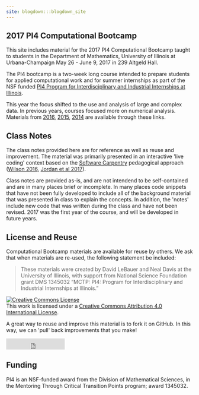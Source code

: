 ```yaml
---
site: blogdown:::blogdown_site
---
```


## 2017 PI4 Computational Bootcamp

This site includes material for the 2017 PI4 Computational Bootcamp taught to students in the Department of Mathematics, University of Illinois at Urbana-Champaign May 26 - June 9, 2017 in 239 Altgeld Hall.

The PI4 bootcamp is a two-week long course intended to prepare students for applied computational work and for summer internships as part of the NSF funded [PI4 Program for Interdisciplinary and Industrial Internships at Illinois](https://pi4.math.illinois.edu/).

This year the focus shifted to the use and analysis of large and complex data.
In previous years, courses focused more on numerical analysis. Materials from [2016](http://www.math.uiuc.edu/~hirani/cbmg/index.html), [2015](http://math.illinois.edu/~shahkar2/cbmg/), [2014](http://www.math.uiuc.edu/~hirani/teaching/cbmgsu14) are available through these links.

## Class Notes

The class notes provided here are for reference as well as reuse and improvement.  The material was primarily presented in an interactive 'live coding' context based on the [Software Carpentry](https://software-carpentry.org) pedagogical approach ([Wilson 2016](https://f1000research.com/articles/3-62/v2), [Jordan et al 2017](https://carpentries.github.io/assessment/carpentries/long-term-survey/report.html)). 

Class notes are provided as-is, and are not intendend to be self-contained and are in many places brief or incomplete. In many places code snippets that have not been fully developed to include all of the background material that was presented in class to explain the concepts. In addition, the 'notes' include new code that was written during the class and have not been revised. 2017 was the first year of the course, and will be developed in future years.

## License and Reuse 

Computational Bootcamp materials are available for reuse by others. We ask that when materials are re-used, the following statement be included:

> These materials were created by David LeBauer and Neal Davis at the University of Illinois, with support from National Science Foundation grant DMS 1345032 “MCTP: PI4: Program for Interdisciplinary and Industrial Internships at Illinois.”

<a rel="license" href="http://creativecommons.org/licenses/by/4.0/"><img alt="Creative Commons License" style="border-width:0" src="https://i.creativecommons.org/l/by/4.0/88x31.png" /></a><br />This <span xmlns:dct="http://purl.org/dc/terms/" href="http://purl.org/dc/dcmitype/Text" rel="dct:type">work</span> is licensed under a <a rel="license" href="http://creativecommons.org/licenses/by/4.0/">Creative Commons Attribution 4.0 International License</a>.

A great way to reuse and improve this material is to fork it on GitHub. In this way, we can 'pull' back improvements that you make!

<iframe src="https://ghbtns.com/github-btn.html?user=pi4-uiuc&repo=2017-bootcamp&type=fork&count=true&size=large" frameborder="0" scrolling="0" width="158px" height="30px"></iframe>


## Funding

PI4 is an NSF-funded award from the Division of Mathematical Sciences, in the Mentoring Through Critical Transition Points program; award 1345032.
